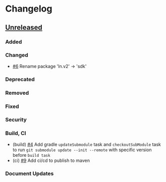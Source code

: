 <!--
Guiding Principles:

Changelogs are for humans, not machines.
There should be an entry for every single version.
The same types of changes should be grouped.
Versions and sections should be linkable.
The latest version comes first.
The release date of each version is displayed.
Mention whether you follow Semantic Versioning.

Usage:

Change log entries are to be added to the Unreleased section under the
appropriate stanza (see below). Each entry should ideally include a tag and
the Github issue reference in the following format:

* (<tag>) \#<issue-number> message

The issue numbers will later be link-ified during the release process so you do
not have to worry about including a link manually, but you can if you wish.

Types of changes (Stanzas):

"Added" for new features.
"Changed" for changes in existing functionality.
"Deprecated" for soon-to-be removed features.
"Removed" for now removed features.
"Fixed" for any bug fixes.
"Security" in case of vulnerabilities.
"Features" for new features.
"Build, CI" for CI/CD
"Document Updates" for document update
Ref: https://keepachangelog.com/en/1.0.0/
-->

# Changelog

## [Unreleased]

### Added

### Changed
* [\#6](https://github.com/Finschia/finschia-kt/pull/6) Rename package 'ln.v2' -> 'sdk'

### Deprecated

### Removed

### Fixed

### Security

### Build, CI

* (build) [\#4](https://github.com/Finschia/finschia-kt/pull/4) Add gradle `updateSubmodule` task and `checkoutSubModule` task to run `git submodule update --init --remote` with specific version before `build task`
* (ci) [\#9](https://github.com/Finschia/finschia-kt/pull/9) Add ci/cd to publish to maven

### Document Updates

<!-- Release links -->
[Unreleased]: https://github.com/Finschia/finschia-kt/compare/8aa2005...HEAD
